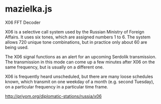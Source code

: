 # mazielka.js
X06 FFT Decoder

X06 is a selective call system used by the Russian Ministry of Foreign Affairs. It uses six tones, which are assigned numbers 1 to 6. The system allows 720 unique tone combinations, but in practice only about 60 are being used.

The X06 signal functions as an alert for an upcoming Serdolik transmission. The transmission in this mode can come up a few minutes after X06 on the same frequency, but is usually on a different one.

X06 is frequently heard unscheduled, but there are many loose schedules known, which transmit on one weekday of a month (e.g. second Tuesday), on a particular frequency in a particular time frame.

http://priyom.org/diplomatic-stations/russia/x06
